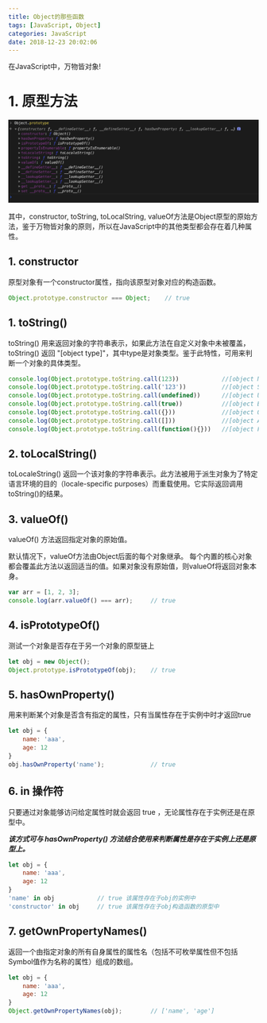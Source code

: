 ```yaml
---
title: Object的那些函数
tags: [JavaScript, Object]
categories: JavaScript
date: 2018-12-23 20:02:06
---
```


在JavaScript中，万物皆对象!

# 1. 原型方法

![object-prototype](https://raw.githubusercontent.com/aaaaaAndy/picture/main/images/20210129120547.png)

其中，constructor, toString, toLocalString, valueOf方法是Object原型的原始方法，鉴于万物皆对象的原则，所以在JavaScript中的其他类型都会存在着几种属性。

## 1. constructor

原型对象有一个constructor属性，指向该原型对象对应的构造函数。

```javascript
Object.prototype.constructor === Object;    // true
```

## 1. toString()

toString() 用来返回对象的字符串表示，如果此方法在自定义对象中未被覆盖，toString() 返回 "[object type]"，其中type是对象类型。鉴于此特性，可用来判断一个对象的具体类型。

```javascript
console.log(Object.prototype.toString.call(123))            //[object Number]
console.log(Object.prototype.toString.call('123'))          //[object String]
console.log(Object.prototype.toString.call(undefined))      //[object Undefined]
console.log(Object.prototype.toString.call(true))           //[object Boolean]
console.log(Object.prototype.toString.call({}))             //[object Object]
console.log(Object.prototype.toString.call([]))             //[object Array]
console.log(Object.prototype.toString.call(function(){}))   //[object Function]
```

## 2. toLocalString()

toLocaleString() 返回一个该对象的字符串表示。此方法被用于派生对象为了特定语言环境的目的（locale-specific purposes）而重载使用。它实际返回调用toString()的结果。

## 3. valueOf()

valueOf() 方法返回指定对象的原始值。

默认情况下，valueOf方法由Object后面的每个对象继承。 每个内置的核心对象都会覆盖此方法以返回适当的值。如果对象没有原始值，则valueOf将返回对象本身。

```javascript
var arr = [1, 2, 3];
console.log(arr.valueOf() === arr);     // true
```

## 4. isPrototypeOf()

测试一个对象是否存在于另一个对象的原型链上

```javascript
let obj = new Object();
Object.prototype.isPrototypeOf(obj);    // true
```

## 5. hasOwnProperty()

用来判断某个对象是否含有指定的属性，只有当属性存在于实例中时才返回true

```javascript
let obj = {
    name: 'aaa',
    age: 12
}
obj.hasOwnProperty('name');             // true
```

## 6. in 操作符

只要通过对象能够访问给定属性时就会返回 true ，无论属性存在于实例还是在原型中。

***该方式可与 hasOwnProperty() 方法结合使用来判断属性是存在于实例上还是原型上。***

```javascript
let obj = {
    name: 'aaa',
    age: 12
}
'name' in obj            // true 该属性存在于obj的实例中
'constructor' in obj     // true 该属性存在于obj构造函数的原型中
```

## 7. getOwnPropertyNames()

返回一个由指定对象的所有自身属性的属性名（包括不可枚举属性但不包括Symbol值作为名称的属性）组成的数组。

```javascript
let obj = {
    name: 'aaa',
    age: 12
}
Object.getOwnPropertyNames(obj);        // ['name', 'age']
```

<!-- more -->


